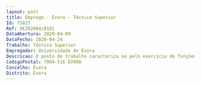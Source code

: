 ```yaml
--- 
layout: post
title: Emprego - Évora - Técnico Superior
Id: 75827
Ref: OE202004/0101
DataAbertura: 2020-04-09
DataFecho: 2020-04-24
Trabalho: Técnico Superior
Empregador: Universidade de Évora
Descricao: O posto de trabalho caracteriza se pelo exercício de funções de técnico superior, nomeadamente  desenvolver e gerir programas de identificação de talento, mentoria, formação, aceleração e incubação para empreendedores criativos a interface entre as artes, a ciência e a tecnologia  conceber e coordenar projetos transdisciplinares de arte, ciência e património  identificar e procurar ativamente oportunidades de financiamento nas áreas artísticas e de inovação cultural. Principais tarefas Identificação de talentos e ideias  desenhar e implementar estratégias para identificação e geração de ideias inovadoras na interface arte ciência tecnologia património  criar e implementar programas multidisciplinares de empreendedorismo cultural e artístico para os estudantes da Universidade de Évora Mentoria e formação  criar programas de mentoria e formação para empreendedores culturais e criativos na interface entre as artes, a ciência e a tecnologia 
CodigoPostal: 7004-516 ÉVORA
Concelho: Évora
Distrito: Évora
--- 
```

